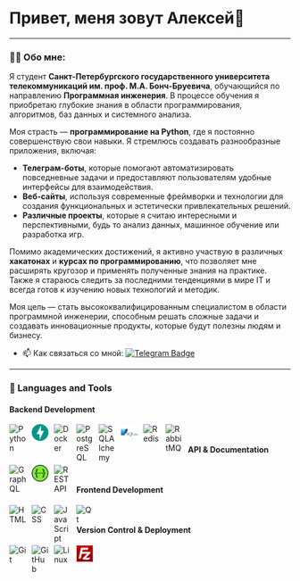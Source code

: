 
# Привет, меня зовут Алексей👋

---

### :man_technologist: Обо мне:

Я студент **Санкт-Петербургского государственного университета телекоммуникаций им. проф. М.А. Бонч-Бруевича**, обучающийся по направлению **Программная инженерия**. В процессе обучения я приобретаю глубокие знания в области программирования, алгоритмов, баз данных и системного анализа.

Моя страсть — **программирование на Python**, где я постоянно совершенствую свои навыки. Я стремлюсь создавать разнообразные приложения, включая:

- **Телеграм-боты**, которые помогают автоматизировать повседневные задачи и предоставляют пользователям удобные интерфейсы для взаимодействия.
- **Веб-сайты**, используя современные фреймворки и технологии для создания функциональных и эстетически привлекательных решений.
- **Различные проекты**, которые я считаю интересными и перспективными, будь то анализ данных, машинное обучение или разработка игр.

Помимо академических достижений, я активно участвую в различных **хакатонах** и **курсах по программированию**, что позволяет мне расширять кругозор и применять полученные знания на практике. Также я стараюсь следить за последними тенденциями в мире IT и всегда готов к изучению новых технологий и методик.

Моя цель — стать высококвалифицированным специалистом в области программной инженерии, способным решать сложные задачи и создавать инновационные продукты, которые будут полезны людям и бизнесу.

- :mailbox: Как связаться со мной: [![Telegram Badge](https://img.shields.io/badge/-AlexGoodman-blue?style=flat&logo=Telegram&logoColor=white)](https://t.me/AlexGood_man)

---

### 🧰 Languages and Tools

#### Backend Development
<img align="left" alt="Python" width="30px" style="padding-right:10px;" src="https://cdn.jsdelivr.net/gh/devicons/devicon/icons/python/python-plain.svg" />
<img align="left" alt="FastAPI" width="30px" style="padding-right:10px;" src="https://github.com/devicons/devicon/blob/master/icons/fastapi/fastapi-original.svg" />
<img align="left" alt="Docker" width="30px" style="padding-right:10px;" src="https://cdn.jsdelivr.net/gh/devicons/devicon/icons/docker/docker-original.svg" />
<img align="left" alt="PostgreSQL" width="30px" style="padding-right:10px;" src="https://cdn.jsdelivr.net/gh/devicons/devicon/icons/postgresql/postgresql-original.svg" />
<img align="left" alt="SQLAlchemy" width="30px" style="padding-right:10px;" src="https://www.sqlalchemy.org/img/sqla_logo.png" />
<img align="left" alt="SQLite" width="30px" style="padding-right:10px;" src="https://github.com/devicons/devicon/blob/master/icons/sqlite/sqlite-original-wordmark.svg" />
<img align="left" alt="Redis" width="30px" style="padding-right:10px;" src="https://cdn.jsdelivr.net/gh/devicons/devicon/icons/redis/redis-original.svg" />
<img align="left" alt="RabbitMQ" width="30px" style="padding-right:10px;" src="https://cdn.jsdelivr.net/gh/devicons/devicon/icons/rabbitmq/rabbitmq-original.svg" />

<br/>

#### API & Documentation
<img align="left" alt="GraphQL" width="30px" style="padding-right:10px;" src="https://cdn.jsdelivr.net/gh/devicons/devicon/icons/graphql/graphql-plain.svg" />
<img align="left" alt="Swagger" width="30px" style="padding-right:10px;" src="https://github.com/devicons/devicon/blob/master/icons/swagger/swagger-original.svg" />
<img align="left" alt="REST API" width="30px" style="padding-right:10px;" src="https://icon-library.com/images/rest-api-icon/rest-api-icon-24.jpg" />

<br/>

#### Frontend Development
<img align="left" alt="HTML" width="30px" style="padding-right:10px;" src="https://cdn.jsdelivr.net/gh/devicons/devicon/icons/html5/html5-plain.svg" />
<img align="left" alt="CSS" width="30px" style="padding-right:10px;" src="https://cdn.jsdelivr.net/gh/devicons/devicon/icons/css3/css3-plain.svg" />
<img align="left" alt="JavaScript" width="30px" style="padding-right:10px;" src="https://cdn.jsdelivr.net/gh/devicons/devicon/icons/javascript/javascript-original.svg" />
<img align="left" alt="Qt" width="30px" style="padding-right:10px;" src="https://cdn.jsdelivr.net/gh/devicons/devicon/icons/qt/qt-original.svg" />

<br/>

#### Version Control & Deployment
<img align="left" alt="Git" width="30px" style="padding-right:10px;" src="https://cdn.jsdelivr.net/gh/devicons/devicon/icons/git/git-original.svg" />
<img align="left" alt="GitHub" width="30px" style="padding-right:10px;" src="https://cdn.jsdelivr.net/gh/devicons/devicon/icons/github/github-original.svg" />
<img align="left" alt="Linux" width="30px" style="padding-right:10px;" src="https://cdn.jsdelivr.net/gh/devicons/devicon/icons/linux/linux-original.svg" />
<img align="left" alt="FileZilla" width="30px" style="padding-right:10px;" src="https://github.com/devicons/devicon/blob/master/icons/filezilla/filezilla-original.svg" />

<br/>
